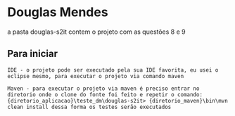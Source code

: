 # Douglas Mendes

a pasta douglas-s2it contem o projeto com as questões 8 e 9

## Para iniciar

```
IDE - o projeto pode ser executado pela sua IDE favorita, eu usei o eclipse mesmo, para executar o projeto via comando maven
```

```
Maven - para executar o projeto via maven é preciso entrar no diretorio onde o clone do fonte foi feito e repetir o comando: {diretorio_aplicacao}\teste_dm\douglas-s2it> {diretorio_maven}\bin\mvn clean install dessa forma os testes serão executados
```




